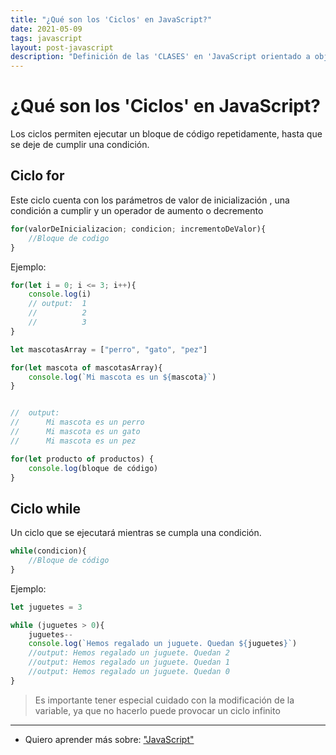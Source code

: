 ```yaml
---
title: "¿Qué son los 'Ciclos' en JavaScript?"
date: 2021-05-09
tags: javascript
layout: post-javascript
description: "Definición de las 'CLASES' en 'JavaScript orientado a objetos'."
---
```


# ¿Qué son los 'Ciclos' en JavaScript?
Los ciclos permiten ejecutar un bloque de código repetidamente, hasta que se deje de cumplir una condición.

## Ciclo for
Este ciclo cuenta con los parámetros de valor de inicialización , una condición a cumplir y un operador de aumento o decremento

````js
for(valorDeInicializacion; condicion; incrementoDeValor){
	//Bloque de codigo
}
````

Ejemplo:

````js
for(let i = 0; i <= 3; i++){
	console.log(i)
	// output:	1
	//			2
	//			3
}
````

````js
let mascotasArray = ["perro", "gato", "pez"]

for(let mascota of mascotasArray){
	console.log(`Mi mascota es un ${mascota}`)
}


//	output:
//		Mi mascota es un perro
//		Mi mascota es un gato
//		Mi mascota es un pez

````

````js
for(let producto of productos) {
	console.log(bloque de código)
}
````

## Ciclo while
Un ciclo que se ejecutará mientras se cumpla una condición.

````js
while(condicion){
	//Bloque de código
}
````

Ejemplo:

````js
let juguetes = 3

while (juguetes > 0){
	juguetes--
	console.log(`Hemos regalado un juguete. Quedan ${juguetes}`)
	//output: Hemos regalado un juguete. Quedan 2
	//output: Hemos regalado un juguete. Quedan 1
	//output: Hemos regalado un juguete. Quedan 0
}
````

> Es importante tener especial cuidado con la modificación de la variable, ya que no hacerlo puede provocar un ciclo infinito

***

- Quiero aprender más sobre: ["JavaScript"](../00/javascript)
